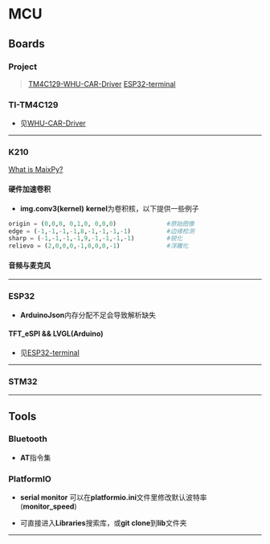 # MCU

## Boards

### Project

> [TM4C129-WHU-CAR-Driver](https://github.com/Pansamic/WHUCAR-Driver.git)
> [ESP32-terminal](https://github.com/Dark-be/2023-ESP32)

### TI-TM4C129

* 见[WHU-CAR-Driver](https://github.com/Pansamic/WHUCAR-Driver.git)

***

### K210

[What is MaixPy?](https://wiki.sipeed.com/soft/maixpy3/zh/index.html)

#### 硬件加速卷积

* **img.conv3(kernel)**
**kernel**为卷积核，以下提供一些例子

```python
origin = (0,0,0, 0,1,0, 0,0,0)              #原始图像
edge = (-1,-1,-1,-1,8,-1,-1,-1,-1)          #边缘检测
sharp = (-1,-1,-1,-1,9,-1,-1,-1,-1)         #锐化
relievo = (2,0,0,0,-1,0,0,0,-1)             #浮雕化
```

#### 音频与麦克风



***

### ESP32

* **ArduinoJson**内存分配不足会导致解析缺失

#### TFT_eSPI && LVGL(Arduino)

* 见[ESP32-terminal](https://github.com/Dark-be/2023-ESP32)

***

### STM32

***

## Tools

### Bluetooth

* **AT**指令集

### PlatformIO

* **serial monitor**
可以在**platformio.ini**文件里修改默认波特率(**monitor_speed**)

* 可直接进入**Libraries**搜索库，或**git clone**到**lib**文件夹

***
